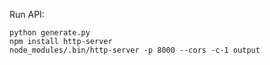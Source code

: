 Run API:

    python generate.py
    npm install http-server
    node_modules/.bin/http-server -p 8000 --cors -c-1 output

